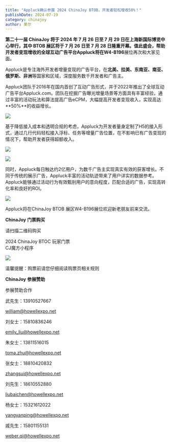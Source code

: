 ```yaml
---
title: "Appluck确认参展 2024 ChinaJoy BTOB，开发者轻松增收50%！"
publishDate: 2024-07-19
category: chinajoy
author: 莱尔
---
```


**第二十一届 ChinaJoy 将于 2024 年 7 月 26 日至 7 月 29 日在上海新国际博览中心举行，**其中 BTOB 展区将于 7 月 26 日至 7 月 28 日隆重开幕。值此盛会，帮助开发者变现增收的全球互动广告平台Appluck将在**W4-B196**展位再次和大家见面。

Appluck是专注海外开发者增量变现的广告平台，在**北美、拉美、东南亚、南亚、俄罗斯、非洲**等国家和区域，深度服务数千开发者和广告主。

Appluck团队于2016年在国内首创了互动广告形式，并于2022年推出了全球互动广告平台Appluck.com。团队在挖掘广告曝光增量场景等方面具有丰富经验，通过丰富的活动玩法和算法提高广告eCPM，大幅提高开发者变现收入，实现高达**50%**的收益增长。

![](https://ec-net-1251389766.cos.ap-shanghai.myqcloud.com/wp-content/uploads/2024/07/20240719142939636.png)

基于降低接入成本和透明合规的考虑，Appluck为开发者量身定制了H5的接入形式，通过几行代码轻松接入浮标、任务等增量广告位置，在不影响已有广告变现的情况下，帮助开发者获得超额收入。

![](https://ec-net-1251389766.cos.ap-shanghai.myqcloud.com/wp-content/uploads/2024/07/20240719142942726.png)

![](https://ec-net-1251389766.cos.ap-shanghai.myqcloud.com/wp-content/uploads/2024/07/20240719142948324.png)

同时，Appluck每日触达约2亿用户，为数千广告主实现真实有效的获客增长。不同于传统的展示广告，Appluck丰富的活动轨迹带来了用户详实的数据参考。Appluck能够通过活动行为有效甄别用户的意向程度，匹配合适的广告，实现高转化率和良好的ROI。

![](https://ec-net-1251389766.cos.ap-shanghai.myqcloud.com/wp-content/uploads/2024/07/20240719142951457.png)

Appluck将在ChinaJoy BTOB 展区W4-B196展位欢迎新老朋友前来交流。

**ChinaJoy** **门票购买**

请扫描二维码购买

2024 ChinaJoy BTOC 玩家门票  
CJ魔方小程序  

![](https://ec-net-1251389766.cos.ap-shanghai.myqcloud.com/wp-content/uploads/2024/07/20240719142954276.png)

  
  

温馨提醒：购票前请您仔细阅读购票页相关规则  
  

**ChinaJoy** **参展赞助**

参展赞助合作

武先生：13910527667

[william@howellexpo.net](mailto:william@howellexpo.net)

刘女士：15810836246

[emily\_liu@howellexpo.net](mailto:emily_liu@howellexpo.net)

朱女士：13811516015

[toma.zhu@howellexpo.net](mailto:toma.zhu@howellexpo.net)

张女士：18810420832

[zhangsui@howellexpo.net](mailto:zhangsui@howellexpo.net)

刘先生：18610552880

[liubaichen@howellexpo.net](mailto:liubaichen@howellexpo.net)

杨女士：15321612022

[yangyanping@howellexpo.net](mailto:yangyanping@howellexpo.net)

戚先生：15801155131

weber.qi@howellexpo.net
